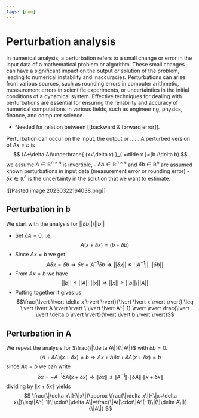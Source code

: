 ```yaml
---
tags: [num]
---
```

# Perturbation analysis
In numerical analysis, a perturbation refers to a small change or error in the input data of a mathematical problem or algorithm. These small changes can have a significant impact on the output or solution of the problem, leading to numerical instability and inaccuracies. Perturbations can arise from various sources, such as rounding errors in computer arithmetic, measurement errors in scientific experiments, or uncertainties in the initial conditions of a dynamical system. Effective techniques for dealing with perturbations are essential for ensuring the reliability and accuracy of numerical computations in various fields, such as engineering, physics, finance, and computer science.

- Needed for relation between [[backward & forward error]].

Perturbation can occur on the input, the output or …. . A perturbed version of $Ax=b$ is $$ (A+\delta A)\underbrace{ (x+\delta x) }_{ =\tilde x }=(b+\delta b) $$ we assume $A\in\mathbb{R}^{n\times n}$ is invertible, - $\delta A \in\mathbb{R}^{n\times n}$ and $\delta b\in\mathbb{R}^{n}$ are assumed known perturbations in input data (measurement error or rounding error) - $\delta x\in\mathbb{R}^{n}$ is the uncertainty in the solution that we want to estimate.

![[Pasted image 20230322164038.png]]

## Perturbation in b
We start with the analysis for $\lvert \lvert \delta b \rvert \rvert/\lvert \lvert b \rvert \rvert$

- Set $\delta A = 0$, i.e, $$A(x+ \delta x) = (b + \delta b)$$
- Since $Ax = b$ we get $$A \delta x = \delta b \Rightarrow \delta x = A^{-1} \delta b \Rightarrow \lvert \lvert \delta x \rvert \rvert \leq \lvert \lvert A^{-1} \rvert \rvert \ \lvert \lvert \delta b \rvert \rvert$$
- From $Ax = b$ we have $$\lvert \lvert b \rvert \rvert \leq \lvert \lvert A \rvert \rvert \ \lvert \lvert x \rvert \rvert \Rightarrow \lvert \lvert x \rvert \rvert \geq \lvert \lvert b \rvert \rvert / \lvert \lvert A \rvert \rvert$$
- Putting together it gives us $$\frac{\lvert \lvert \delta x \rvert \rvert}{\lvert \lvert x \rvert \rvert} \leq \lvert \lvert A \rvert \rvert \ \lvert \lvert A^{-1} \rvert \rvert \frac{\lvert \lvert \delta b \rvert \rvert}{\lvert \lvert b \rvert \rvert}$$

## Perturbation in A
We repeat the analysis for $\frac{\|\delta A\|}{\|A\|}$ with $\delta b=0$. $$ (A+\delta A)(x+\delta x)=b \Rightarrow Ax+A\delta x+\delta A(x+\delta x)=b $$ since $Ax=b$ we can write $$ \delta x=-A^{-1}\delta A(x+\delta x) \Rightarrow \|\delta x\|\leq\|A^{-1}\|\cdot\|\delta A\|\cdot\|x+\delta x\| $$ dividing by $\|x+\delta x\|$ yields $$ \frac{\|\delta x\|}{\|x\|}\approx \frac{\|\delta x\|}{\|x+\delta x\|}\leq\|A^{-1}\|\cdot\|\delta A\|=\frac{\|A\|\cdot\|A^{-1}\|(\|\delta A\|)}{\|A\|} $$